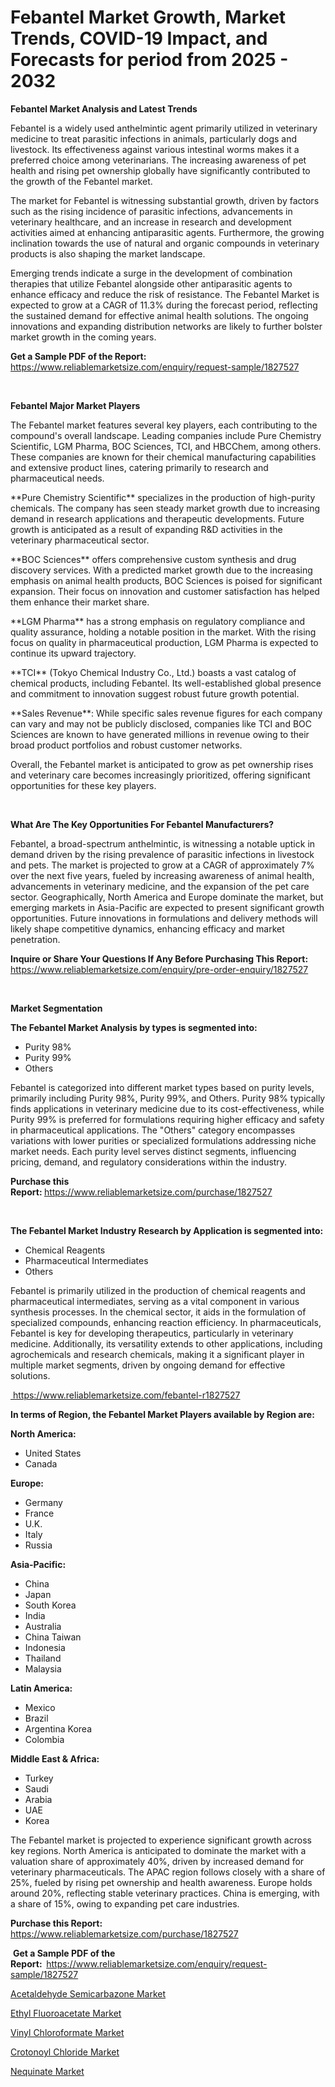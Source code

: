 <p><h1>Febantel Market Growth, Market Trends, COVID-19 Impact, and Forecasts for period from 2025 - 2032</h1></p><p><strong>Febantel Market Analysis and Latest Trends</strong></p>
<p><p>Febantel is a widely used anthelmintic agent primarily utilized in veterinary medicine to treat parasitic infections in animals, particularly dogs and livestock. Its effectiveness against various intestinal worms makes it a preferred choice among veterinarians. The increasing awareness of pet health and rising pet ownership globally have significantly contributed to the growth of the Febantel market.</p><p>The market for Febantel is witnessing substantial growth, driven by factors such as the rising incidence of parasitic infections, advancements in veterinary healthcare, and an increase in research and development activities aimed at enhancing antiparasitic agents. Furthermore, the growing inclination towards the use of natural and organic compounds in veterinary products is also shaping the market landscape.</p><p>Emerging trends indicate a surge in the development of combination therapies that utilize Febantel alongside other antiparasitic agents to enhance efficacy and reduce the risk of resistance. The Febantel Market is expected to grow at a CAGR of 11.3% during the forecast period, reflecting the sustained demand for effective animal health solutions. The ongoing innovations and expanding distribution networks are likely to further bolster market growth in the coming years.</p></p>
<p><strong>Get a Sample PDF of the Report:&nbsp;</strong> <a href="https://www.reliablemarketsize.com/enquiry/request-sample/1827527?utm_campaign=1133&utm_medium=2&utm_source=Github&utm_content=ia&utm_term=02042025&utm_id=febantel">https://www.reliablemarketsize.com/enquiry/request-sample/1827527</a></p>
<p>&nbsp;</p>
<p><strong>Febantel Major Market Players</strong></p>
<p><p>The Febantel market features several key players, each contributing to the compound's overall landscape. Leading companies include Pure Chemistry Scientific, LGM Pharma, BOC Sciences, TCI, and HBCChem, among others. These companies are known for their chemical manufacturing capabilities and extensive product lines, catering primarily to research and pharmaceutical needs.</p><p>**Pure Chemistry Scientific** specializes in the production of high-purity chemicals. The company has seen steady market growth due to increasing demand in research applications and therapeutic developments. Future growth is anticipated as a result of expanding R&D activities in the veterinary pharmaceutical sector.</p><p>**BOC Sciences** offers comprehensive custom synthesis and drug discovery services. With a predicted market growth due to the increasing emphasis on animal health products, BOC Sciences is poised for significant expansion. Their focus on innovation and customer satisfaction has helped them enhance their market share.</p><p>**LGM Pharma** has a strong emphasis on regulatory compliance and quality assurance, holding a notable position in the market. With the rising focus on quality in pharmaceutical production, LGM Pharma is expected to continue its upward trajectory.</p><p>**TCI** (Tokyo Chemical Industry Co., Ltd.) boasts a vast catalog of chemical products, including Febantel. Its well-established global presence and commitment to innovation suggest robust future growth potential.</p><p>**Sales Revenue**: While specific sales revenue figures for each company can vary and may not be publicly disclosed, companies like TCI and BOC Sciences are known to have generated millions in revenue owing to their broad product portfolios and robust customer networks.</p><p>Overall, the Febantel market is anticipated to grow as pet ownership rises and veterinary care becomes increasingly prioritized, offering significant opportunities for these key players.</p></p>
<p>&nbsp;</p>
<p><strong>What Are The Key Opportunities For Febantel Manufacturers?</strong></p>
<p><p>Febantel, a broad-spectrum anthelmintic, is witnessing a notable uptick in demand driven by the rising prevalence of parasitic infections in livestock and pets. The market is projected to grow at a CAGR of approximately 7% over the next five years, fueled by increasing awareness of animal health, advancements in veterinary medicine, and the expansion of the pet care sector. Geographically, North America and Europe dominate the market, but emerging markets in Asia-Pacific are expected to present significant growth opportunities. Future innovations in formulations and delivery methods will likely shape competitive dynamics, enhancing efficacy and market penetration.</p></p>
<p><strong>Inquire or Share Your Questions If Any Before Purchasing This Report:</strong> <a href="https://www.reliablemarketsize.com/enquiry/pre-order-enquiry/1827527?utm_campaign=1133&utm_medium=2&utm_source=Github&utm_content=ia&utm_term=02042025&utm_id=febantel">https://www.reliablemarketsize.com/enquiry/pre-order-enquiry/1827527</a></p>
<p>&nbsp;</p>
<p><strong>Market Segmentation</strong></p>
<p><strong>The Febantel Market Analysis by types is segmented into:</strong></p>
<p><ul><li>Purity 98%</li><li>Purity 99%</li><li>Others</li></ul></p>
<p><p>Febantel is categorized into different market types based on purity levels, primarily including Purity 98%, Purity 99%, and Others. Purity 98% typically finds applications in veterinary medicine due to its cost-effectiveness, while Purity 99% is preferred for formulations requiring higher efficacy and safety in pharmaceutical applications. The "Others" category encompasses variations with lower purities or specialized formulations addressing niche market needs. Each purity level serves distinct segments, influencing pricing, demand, and regulatory considerations within the industry.</p></p>
<p><strong>Purchase this Report:&nbsp;</strong><a href="https://www.reliablemarketsize.com/purchase/1827527?utm_campaign=1133&utm_medium=2&utm_source=Github&utm_content=ia&utm_term=02042025&utm_id=febantel">https://www.reliablemarketsize.com/purchase/1827527</a></p>
<p>&nbsp;</p>
<p><strong>The Febantel Market Industry Research by Application is segmented into:</strong></p>
<p><ul><li>Chemical Reagents</li><li>Pharmaceutical Intermediates</li><li>Others</li></ul></p>
<p><p>Febantel is primarily utilized in the production of chemical reagents and pharmaceutical intermediates, serving as a vital component in various synthesis processes. In the chemical sector, it aids in the formulation of specialized compounds, enhancing reaction efficiency. In pharmaceuticals, Febantel is key for developing therapeutics, particularly in veterinary medicine. Additionally, its versatility extends to other applications, including agrochemicals and research chemicals, making it a significant player in multiple market segments, driven by ongoing demand for effective solutions.</p></p>
<p><a href="https://www.reliablemarketsize.com/febantel-r1827527?utm_campaign=1133&utm_medium=2&utm_source=Github&utm_content=ia&utm_term=02042025&utm_id=febantel">&nbsp;https://www.reliablemarketsize.com/febantel-r1827527</a></p>
<p><strong>In terms of Region, the Febantel Market Players available by Region are:</strong></p>
<p>
    <p> <strong> North America: </strong>
        <ul>
            <li>United States</li>
            <li>Canada</li>
        </ul>
        </p> 
    <p> <strong> Europe: </strong>
        <ul>
            <li>Germany</li>
            <li>France</li>
            <li>U.K.</li>
            <li>Italy</li>
            <li>Russia</li>
        </ul>
        </p> 
    <p> <strong> Asia-Pacific: </strong>
        <ul>
            <li>China</li>
            <li>Japan</li>
            <li>South Korea</li>
            <li>India</li>
            <li>Australia</li>
            <li>China Taiwan</li>
            <li>Indonesia</li>
            <li>Thailand</li>
            <li>Malaysia</li>
        </ul>
        </p> 
    <p> <strong> Latin America: </strong>
        <ul>
            <li>Mexico</li>
            <li>Brazil</li>
            <li>Argentina Korea</li>
            <li>Colombia</li>
        </ul>
        </p> 
    <p> <strong> Middle East & Africa: </strong>
        <ul>
            <li>Turkey</li>
            <li>Saudi</li>
            <li>Arabia</li>
            <li>UAE</li>
            <li>Korea</li>
        </ul>
    </p>
    </p>
<p><p>The Febantel market is projected to experience significant growth across key regions. North America is anticipated to dominate the market with a valuation share of approximately 40%, driven by increased demand for veterinary pharmaceuticals. The APAC region follows closely with a share of 25%, fueled by rising pet ownership and health awareness. Europe holds around 20%, reflecting stable veterinary practices. China is emerging, with a share of 15%, owing to expanding pet care industries.</p></p>
<p><strong>Purchase this Report: </strong><a href="https://www.reliablemarketsize.com/purchase/1827527?utm_campaign=1133&utm_medium=2&utm_source=Github&utm_content=ia&utm_term=02042025&utm_id=febantel">https://www.reliablemarketsize.com/purchase/1827527</a></p>
<p>&nbsp;<strong>Get a Sample PDF of the Report:&nbsp;&nbsp;</strong><a href="https://www.reliablemarketsize.com/enquiry/request-sample/1827527?utm_campaign=1133&utm_medium=2&utm_source=Github&utm_content=ia&utm_term=02042025&utm_id=febantel">https://www.reliablemarketsize.com/enquiry/request-sample/1827527</a></p>
<p><strong></strong></p>
<p><p><a href="https://github.com/klinzenisaa/Market-Research-Report-List-1/blob/main/acetaldehyde-semicarbazone-market.md?utm_campaign=1133&utm_medium=2&utm_source=Github&utm_content=ia&utm_term=02042025&utm_id=febantel">Acetaldehyde Semicarbazone Market</a></p><p><a href="https://github.com/shapurforouz/Market-Research-Report-List-1/blob/main/ethyl-fluoroacetate-market.md?utm_campaign=1133&utm_medium=2&utm_source=Github&utm_content=ia&utm_term=02042025&utm_id=febantel">Ethyl Fluoroacetate Market</a></p><p><a href="https://github.com/jemalapoilly/Market-Research-Report-List-1/blob/main/vinyl-chloroformate-market.md?utm_campaign=1133&utm_medium=2&utm_source=Github&utm_content=ia&utm_term=02042025&utm_id=febantel">Vinyl Chloroformate Market</a></p><p><a href="https://github.com/siriyagayo/Market-Research-Report-List-1/blob/main/crotonoyl-chloride-market.md?utm_campaign=1133&utm_medium=2&utm_source=Github&utm_content=ia&utm_term=02042025&utm_id=febantel">Crotonoyl Chloride Market</a></p><p><a href="https://github.com/oatisorenscl/Market-Research-Report-List-1/blob/main/nequinate-market.md?utm_campaign=1133&utm_medium=2&utm_source=Github&utm_content=ia&utm_term=02042025&utm_id=febantel">Nequinate Market</a></p></p>